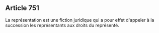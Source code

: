 Article 751
----
La représentation est une fiction juridique qui a pour effet d'appeler à la
succession les représentants aux droits du représenté.
